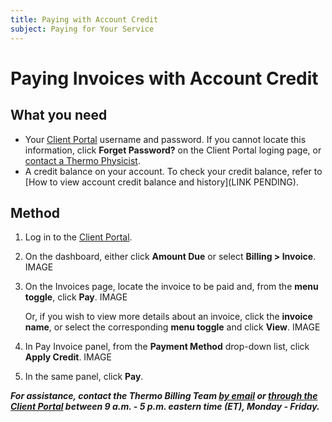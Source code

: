 ```yaml
---
title: Paying with Account Credit
subject: Paying for Your Service
---
```


# Paying Invoices with Account Credit

## What you need

* Your [Client Portal](https://www.thermo.io/login/) username and password. If you cannot locate this information, click **Forget Password?** on the Client Portal loging page, or [contact a Thermo Physicist](mailto:physicists@thermo.io).
* A credit balance on your account. To check your credit balance, refer to [How to view account credit balance and history](LINK PENDING).

## Method

1. Log in to the [Client Portal](https://www.thermo.io/login/).
2. On the dashboard, either click **Amount Due** or select **Billing > Invoice**.
   IMAGE

3. On the Invoices page, locate the invoice to be paid and, from the **menu toggle**, click **Pay**. 
   IMAGE
   
   Or, if you wish to view more details about an invoice, click the **invoice name**, or select the corresponding **menu toggle** and click **View**.
   IMAGE
   
4. In Pay Invoice panel, from the **Payment Method** drop-down list, click **Apply Credit**.
   IMAGE

5. In the same panel, click **Pay**.

**_For assistance, contact the Thermo Billing Team [by email](mailto:billing@thermo.io) or [through the Client Portal](https://www.thermo.io/login/) between 9 a.m. - 5 p.m. eastern time (ET), Monday - Friday._**
